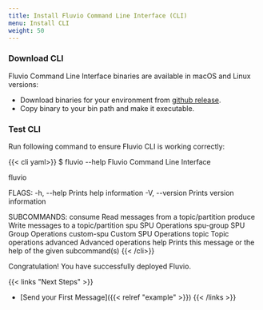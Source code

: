```yaml
---
title: Install Fluvio Command Line Interface (CLI)
menu: Install CLI
weight: 50
---
```


### Download CLI

Fluvio Command Line Interface binaries are available in macOS and Linux versions:

* Download binaries for your environment from [github release](https://github.com/infinyon/fluvio/releases).  
* Copy binary to your bin path and make it executable.

### Test CLI

Run following command to ensure Fluvio CLI is working correctly:

{{< cli yaml>}}
$ fluvio --help
Fluvio Command Line Interface

fluvio <SUBCOMMAND>

FLAGS:
    -h, --help       Prints help information
    -V, --version    Prints version information

SUBCOMMANDS:
    consume       Read messages from a topic/partition
    produce       Write messages to a topic/partition
    spu           SPU Operations
    spu-group     SPU Group Operations
    custom-spu    Custom SPU Operations
    topic         Topic operations
    advanced      Advanced operations
    help          Prints this message or the help of the given subcommand(s)
{{< /cli>}}

Congratulation! You have successfully deployed Fluvio.

{{< links "Next Steps" >}}
* [Send your First Message]({{< relref "example" >}})
{{< /links >}}